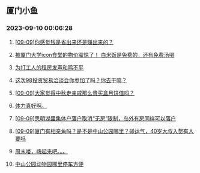 ## 厦门小鱼 
### 2023-09-10 00:06:28

1. [[09-09]你感觉钱是省出来还是赚出来的？](http://bbs.xmfish.com/read-htm-tid-18068925.html)

2. [被厦门大学icon食堂的物价震惊了！
白米饭是免费的，还有免费汤喝](http://bbs.xmfish.com/read-htm-tid-18069054.html)

3. [为打工人的租房发声和鸣不平](http://bbs.xmfish.com/read-htm-tid-18068776.html)

4. [这次98投资贸易洽谈会你参加了吗？你去干嘛？](http://bbs.xmfish.com/read-htm-tid-18068952.html)

5. [[09-09]大家觉得中秋走亲戚那么贵买盒月饼值吗？](http://bbs.xmfish.com/read-htm-tid-18068928.html)

6. [体力真好啊。](http://bbs.xmfish.com/read-htm-tid-18068977.html)

7. [[09-09]思明湖里集体户落户取消“无房”限制，岛外有房同样可以落户](http://bbs.xmfish.com/read-htm-tid-18068931.html)

8. [[09-09]厦门有相亲角吗？是不是中山公园哪里？碰运气，40岁大叔入赘有人要吗](http://bbs.xmfish.com/read-htm-tid-18068971.html)

9. [周末喽，嗨起来吧。。。](http://bbs.xmfish.com/read-htm-tid-18068972.html)

10. [中山公园动物园哪里停车方便](http://bbs.xmfish.com/read-htm-tid-18068882.html)


